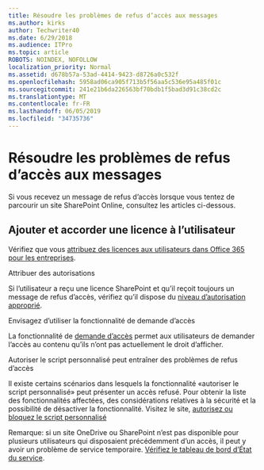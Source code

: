 ```yaml
---
title: Résoudre les problèmes de refus d’accès aux messages
ms.author: kirks
author: Techwriter40
ms.date: 6/29/2018
ms.audience: ITPro
ms.topic: article
ROBOTS: NOINDEX, NOFOLLOW
localization_priority: Normal
ms.assetid: d678b57a-53ad-4414-9423-d8726a0c532f
ms.openlocfilehash: 5958ad06ca905f713b5f56aa5c536e95a485f01c
ms.sourcegitcommit: 241e21b6da226563bf70bdb1f5bad3d91c38cd2c
ms.translationtype: MT
ms.contentlocale: fr-FR
ms.lasthandoff: 06/05/2019
ms.locfileid: "34735736"
---
```

# <a name="troubleshoot-access-denied-messages"></a>Résoudre les problèmes de refus d’accès aux messages

Si vous recevez un message de refus d’accès lorsque vous tentez de parcourir un site SharePoint Online, consultez les articles ci-dessous.

## <a name="add-and-license-the-user"></a>Ajouter et accorder une licence à l’utilisateur

Vérifiez que vous [attribuez des licences aux utilisateurs dans Office 365 pour les entreprises](https://docs.microsoft.com/en-us/office365/admin/subscriptions-and-billing/assign-licenses-to-users?view=o365-worldwide&amp;tabs=One).

Attribuer des autorisations

Si l’utilisateur a reçu une licence SharePoint et qu’il reçoit toujours un message de refus d’accès, vérifiez qu’il dispose du [niveau d’autorisation approprié](https://docs.microsoft.com/en-us/sharepoint/understanding-permission-levels).

Envisagez d’utiliser la fonctionnalité de demande d’accès

La fonctionnalité de [demande d’accès](https://support.office.com/en-us/article/Set-up-and-manage-access-requests-94B26E0B-2822-49D4-929A-8455698654B3) permet aux utilisateurs de demander l’accès au contenu qu’ils n’ont pas actuellement le droit d’afficher. 

Autoriser le script personnalisé peut entraîner des problèmes de refus d’accès

Il existe certains scénarios dans lesquels la fonctionnalité «autoriser le script personnalisé» peut présenter un accès refusé. Pour obtenir la liste des fonctionnalités affectées, des considérations relatives à la sécurité et la possibilité de désactiver la fonctionnalité. Visitez le site, [autorisez ou bloquez le script personnalisé](https://docs.microsoft.com/en-us/sharepoint/allow-or-prevent-custom-script)

Remarque: si un site OneDrive ou SharePoint n’est pas disponible pour plusieurs utilisateurs qui disposaient précédemment d’un accès, il peut y avoir un problème de service temporaire. [Vérifiez le tableau de bord d’État du service](https://portal.office.com/adminportal/home#/servicehealth).


  

